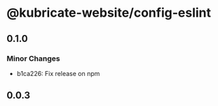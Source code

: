 # @kubricate-website/config-eslint

## 0.1.0

### Minor Changes

- b1ca226: Fix release on npm

## 0.0.3
